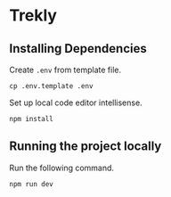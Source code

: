 # Trekly

## Installing Dependencies

Create `.env` from template file.
```
cp .env.template .env
```
Set up local code editor intellisense.
```
npm install
```
## Running the project locally
Run the following command.
```
npm run dev
```
